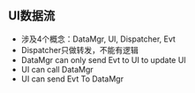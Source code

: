 ## UI数据流
- 涉及4个概念：DataMgr, UI, Dispatcher, Evt
- Dispatcher只做转发，不能有逻辑
- DataMgr can only send Evt to UI to update UI
- UI can call DataMgr
- UI can send Evt To DataMgr